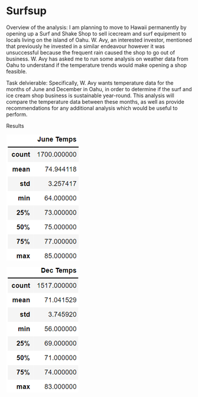 # Surfsup

Overview of the analysis: 
I am planning to move to Hawaii permanently by opening up a Surf and Shake Shop to sell icecream and surf equipment to locals living on the island of Oahu. W. Avy, an interested investor, mentioned that previously he invested in a similar  endeavour however it was unsuccessful because the frequent rain caused the shop to go out of business. W. Avy has asked me to run some analysis on weather data from Oahu to understand if the temperature trends would make opening a shop feasible. 

Task delvierable:
Specifically, W. Avy wants temperature data for the months of June and December in Oahu, in order to determine if the surf and ice cream shop business is sustainable year-round. This analysis will compare the temperature data between these months, as well as provide recommendations for any additional analysis which would be useful to perform.

Results

![](June%20temps.PNG)

![](dec%20temps.PNG)
